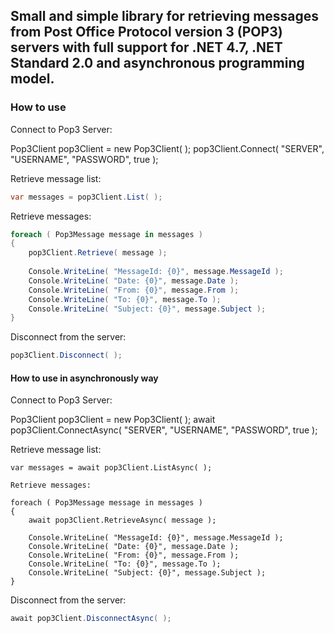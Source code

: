 ## Small and simple library for retrieving messages from Post Office Protocol version 3 (POP3) servers with full support for .NET 4.7, .NET Standard 2.0 and asynchronous programming model.

### How to use

Connect to Pop3 Server:

Pop3Client pop3Client = new Pop3Client( );
pop3Client.Connect( "SERVER", "USERNAME", "PASSWORD", true );

Retrieve message list:

```c#
var messages = pop3Client.List( );
```

Retrieve messages:

```c#
foreach ( Pop3Message message in messages )
{ 
	pop3Client.Retrieve( message );
	
	Console.WriteLine( "MessageId: {0}", message.MessageId );
	Console.WriteLine( "Date: {0}", message.Date );
	Console.WriteLine( "From: {0}", message.From );
	Console.WriteLine( "To: {0}", message.To );
	Console.WriteLine( "Subject: {0}", message.Subject );
} 
```

Disconnect from the server:

```c#
pop3Client.Disconnect( );
```

#### How to use in asynchronously way

Connect to Pop3 Server:

Pop3Client pop3Client = new Pop3Client( );
await pop3Client.ConnectAsync( "SERVER", "USERNAME", "PASSWORD", true );

Retrieve message list:

```
var messages = await pop3Client.ListAsync( );

Retrieve messages:

foreach ( Pop3Message message in messages )
{ 
	await pop3Client.RetrieveAsync( message );
	
	Console.WriteLine( "MessageId: {0}", message.MessageId );
	Console.WriteLine( "Date: {0}", message.Date );
	Console.WriteLine( "From: {0}", message.From );
	Console.WriteLine( "To: {0}", message.To );
	Console.WriteLine( "Subject: {0}", message.Subject );
} 
```

Disconnect from the server:

```c#
await pop3Client.DisconnectAsync( );
```